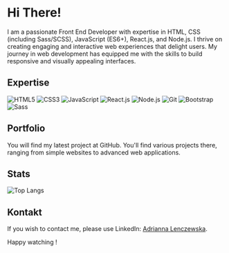 
# Hi There!

I am a passionate Front End Developer with expertise in HTML, CSS (including Sass/SCSS), JavaScript (ES6+), React.js, and Node.js. I thrive on creating engaging and interactive web experiences that delight users. My journey in web development has equipped me with the skills to build responsive and visually appealing interfaces.

## Expertise

![HTML5](https://img.icons8.com/color/48/000000/html-5.png)
![CSS3](https://img.icons8.com/color/48/000000/css3.png)
![JavaScript](https://img.icons8.com/color/48/000000/javascript.png)
![React.js](https://img.icons8.com/color/48/000000/react-native.png)
![Node.js](https://img.icons8.com/color/48/000000/nodejs.png)
![Git](https://img.icons8.com/color/48/000000/git.png)
![Bootstrap](https://img.icons8.com/color/48/000000/bootstrap.png)
![Sass](https://img.icons8.com/color/48/000000/sass.png)
<br>

## Portfolio

You will find my latest project at GitHub. You'll find various projects there, ranging from simple websites to advanced web applications.

## Stats

![Top Langs](https://github-readme-stats.vercel.app/api/top-langs/?username=AdriannaLen)

## Kontakt

If you wish to contact me, please use LinkedIn: [Adrianna Lenczewska](https://www.linkedin.com/in/adrianna-lenczewska-276185287/).

Happy watching !
